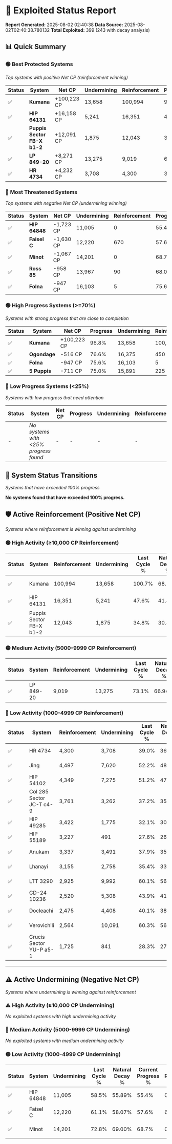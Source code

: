 # 🌟 Exploited Status Report

**Report Generated:** 2025-08-02 02:40:38
**Data Source:** 2025-08-02T02:40:38.780132
**Total Exploited:** 399 (243 with decay analysis)

## 📊 Quick Summary

### 🟢 **Best Protected Systems**
*Top systems with positive Net CP (reinforcement winning)*

| Status | System | Net CP | Undermining | Reinforcement | Progress |
|--------|--------|--------|-------------|---------------|----------|
| ✅ | **Kumana** | +100,223 CP | 13,658 | 100,994 | 96.8% |
| ✅ | **HIP 64131** | +16,158 CP | 5,241 | 16,351 | 46.1% |
| ✅ | **Puppis Sector FB-X b1-2** | +12,091 CP | 1,875 | 12,043 | 34.3% |
| ✅ | **LP 849-20** | +8,271 CP | 13,275 | 9,019 | 69.3% |
| ✅ | **HR 4734** | +4,232 CP | 3,708 | 4,300 | 37.9% |

### 🔴 **Most Threatened Systems**
*Top systems with negative Net CP (undermining winning)*

| Status | System | Net CP | Undermining | Reinforcement | Progress |
|--------|--------|--------|-------------|---------------|----------|
| ✅ | **HIP 64848** | -1,723 CP | 11,005 | 0 | 55.4% |
| ✅ | **Faisel C** | -1,630 CP | 12,220 | 670 | 57.6% |
| ✅ | **Minot** | -1,067 CP | 14,201 | 0 | 68.7% |
| ✅ | **Ross 85** | -958 CP | 13,967 | 90 | 68.0% |
| ✅ | **Folna** | -947 CP | 16,103 | 5 | 75.6% |

### 🟢 **High Progress Systems (>=70%)**
*Systems with strong progress that are close to completion*

| Status | System | Net CP | Progress | Undermining | Reinforcement |
|--------|--------|--------|----------|-------------|---------------|
| ✅ | **Kumana** | +100,223 CP | 96.8% | 13,658 | 100,994 |
| ✅ | **Ogondage** | -516 CP | 76.6% | 16,375 | 450 |
| ✅ | **Folna** | -947 CP | 75.6% | 16,103 | 5 |
| ✅ | **5 Puppis** | -711 CP | 75.0% | 15,891 | 225 |

### 🔴 **Low Progress Systems (<25%)**
*Systems with low progress that need attention*

| Status | System | Net CP | Progress | Undermining | Reinforcement |
|--------|--------|--------|----------|-------------|---------------|
| - | *No systems with <25% progress found* | - | - | - | - |
## 🔄 System Status Transitions
*Systems that have exceeded 100% progress*

**No systems found that have exceeded 100% progress.**

## 🛡️ Active Reinforcement (Positive Net CP)
*Systems where reinforcement is winning against undermining*

### 🟢 High Activity (≥10,000 CP Reinforcement)

| Status | System | Reinforcement | Undermining | Last Cycle % | Natural Decay % | Current Progress % | Current CP | Net CP | Activity |
|--------|--------|---------------|-------------|--------------|-----------------|-------------------|------------|--------|----------|
| ✅ | Kumana | 100,994 | 13,658 | 100.7% | 68.16% | 96.8% | 338,800 | +100,223 | 🟢 High Reinforcement |
| ✅ | HIP 64131 | 16,351 | 5,241 | 47.6% | 41.48% | 46.1% | 161,350 | +16,158 | 🟢 High Reinforcement |
| ✅ | Puppis Sector FB-X b1-2 | 12,043 | 1,875 | 34.8% | 30.85% | 34.3% | 120,049 | +12,091 | 🟢 High Reinforcement |

### 🟡 Medium Activity (5000-9999 CP Reinforcement)

| Status | System | Reinforcement | Undermining | Last Cycle % | Natural Decay % | Current Progress % | Current CP | Net CP | Activity |
|--------|--------|---------------|-------------|--------------|-----------------|-------------------|------------|--------|----------|
| ✅ | LP 849-20 | 9,019 | 13,275 | 73.1% | 66.94% | 69.3% | 242,549 | +8,271 | 🟡 Medium Reinforcement |

### 🔴 Low Activity (1000-4999 CP Reinforcement)

| Status | System | Reinforcement | Undermining | Last Cycle % | Natural Decay % | Current Progress % | Current CP | Net CP | Activity |
|--------|--------|---------------|-------------|--------------|-----------------|-------------------|------------|--------|----------|
| ✅ | HR 4734 | 4,300 | 3,708 | 39.0% | 36.69% | 37.9% | 132,650 | +4,232 | 🔵 Low Reinforcement |
| ✅ | Jing | 4,497 | 7,620 | 52.2% | 48.83% | 50.0% | 175,000 | +4,085 | 🔵 Low Reinforcement |
| ✅ | HIP 54102 | 4,349 | 7,275 | 51.2% | 47.95% | 49.1% | 171,850 | +4,023 | 🔵 Low Reinforcement |
| ✅ | Col 285 Sector JC-T c4-9 | 3,761 | 3,262 | 37.2% | 35.24% | 36.3% | 127,050 | +3,713 | 🔵 Low Reinforcement |
| ✅ | HIP 49285 | 3,422 | 1,775 | 32.1% | 30.60% | 31.6% | 110,600 | +3,498 | 🔵 Low Reinforcement |
| ✅ | HIP 55189 | 3,227 | 491 | 27.6% | 26.53% | 27.5% | 96,250 | +3,391 | 🔵 Low Reinforcement |
| ✅ | Anukam | 3,337 | 3,491 | 37.9% | 35.96% | 36.9% | 129,150 | +3,273 | 🔵 Low Reinforcement |
| ✅ | Lhanayi | 3,155 | 2,758 | 35.4% | 33.70% | 34.6% | 121,100 | +3,158 | 🔵 Low Reinforcement |
| ✅ | LTT 3290 | 2,925 | 9,992 | 60.1% | 56.51% | 57.2% | 200,200 | +2,398 | 🔵 Low Reinforcement |
| ✅ | CD-24 10236 | 2,520 | 5,308 | 43.9% | 41.73% | 42.4% | 148,400 | +2,334 | 🔵 Low Reinforcement |
| ✅ | Docleachi | 2,475 | 4,408 | 40.1% | 38.19% | 38.8% | 135,799 | +2,147 | 🔵 Low Reinforcement |
| ✅ | Verovichili | 2,564 | 10,091 | 60.3% | 56.82% | 57.4% | 200,899 | +2,027 | 🔵 Low Reinforcement |
| ✅ | Crucis Sector YU-P a5-1 | 1,725 | 841 | 28.3% | 27.57% | 28.1% | 98,350 | +1,845 | 🔵 Low Reinforcement |


---

## ⚠️ Active Undermining (Negative Net CP)
*Systems where undermining is winning against reinforcement*

### ⚠️ High Activity (≥10,000 CP Undermining)

*No exploited systems with high undermining activity*

### 🔶 Medium Activity (5000-9999 CP Undermining)

*No exploited systems with medium undermining activity*

### 🟡 Low Activity (1000-4999 CP Undermining)

| Status | System | Undermining | Last Cycle % | Natural Decay % | Current Progress % | Reinforcement | Current CP | Net CP | Activity |
|--------|--------|-------------|--------------|-----------------|-------------------|---------------|------------|--------|----------|
| ✅ | HIP 64848 | 11,005 | 58.5% | 55.89% | 55.4% | 0 | 193,899 | -1,723 | 🟡 Low Undermining |
| ✅ | Faisel C | 12,220 | 61.1% | 58.07% | 57.6% | 670 | 201,600 | -1,630 | 🟡 Low Undermining |
| ✅ | Minot | 14,201 | 72.8% | 69.00% | 68.7% | 0 | 240,450 | -1,067 | 🟡 Low Undermining |
